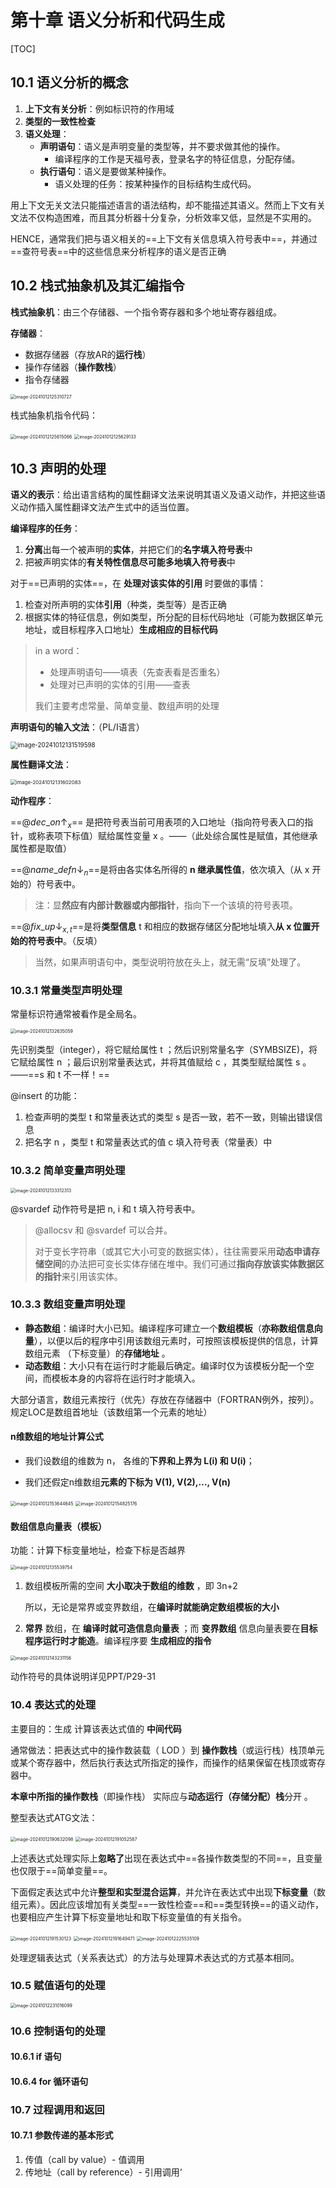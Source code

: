 # 第十章 语义分析和代码生成

[TOC]

## 10.1 语义分析的概念

1. **上下文有关分析**：例如标识符的作用域
2. **类型的一致性检查**
3. **语义处理**：
   - **声明语句**：语义是声明变量的类型等，并不要求做其他的操作。
     - 编译程序的工作是天福号表，登录名字的特征信息，分配存储。
   - **执行语句**：语义是要做某种操作。
     - 语义处理的任务：按某种操作的目标结构生成代码。

用上下文无关文法只能描述语言的语法结构，却不能描述其语义。然而上下文有关文法不仅构造困难，而且其分析器十分复杂，分析效率又低，显然是不实用的。

HENCE，通常我们把与语义相关的==上下文有关信息填入符号表中==，并通过==查符号表==中的这些信息来分析程序的语义是否正确



## 10.2 栈式抽象机及其汇编指令

**栈式抽象机**：由三个存储器、一个指令寄存器和多个地址寄存器组成。

**存储器**：

- 数据存储器（存放AR的**运行栈**）
- 操作存储器（**操作数栈**）
- 指令存储器

<img src="./img/image-20241012125310727.png" alt="image-20241012125310727" style="zoom:50%;" />

栈式抽象机指令代码：

<img src="./img/image-20241012125615066.png" alt="image-20241012125615066" style="zoom:50%;" />

<img src="./img/image-20241012125629133.png" alt="image-20241012125629133" style="zoom:50%;" />



## 10.3 声明的处理

**语义的表示**：给出语言结构的属性翻译文法来说明其语义及语义动作，并把这些语义动作插入属性翻译文法产生式中的适当位置。

**编译程序的任务**：

1. **分离**出每一个被声明的**实体**，并把它们的**名字填入符号表**中
2. 把被声明实体的**有关特性信息尽可能多地填入符号表**中

对于==已声明的实体==，在 **处理对该实体的引用** 时要做的事情：

1. 检查对所声明的实体**引用**（种类，类型等）是否正确
2. 根据实体的特征信息，例如类型，所分配的目标代码地址（可能为数据区单元地址，或目标程序入口地址）**生成相应的目标代码**

> in a word：
>
> - 处理声明语句——填表（先查表看是否重名）
> - 处理对已声明的实体的引用——查表
>
> 我们主要考虑常量、简单变量、数组声明的处理

**声明语句的输入文法**：（PL/I语言）

<img src="./img/image-20241012131519598.png" alt="image-20241012131519598" style="zoom:70%;" />

**属性翻译文法**：

<img src="./img/image-20241012131602083.png" alt="image-20241012131602083" style="zoom:57%;" />

**动作程序**：

==$@dec\_on↑_x$== 是把符号表当前可用表项的入口地址（指向符号表入口的指针，或称表项下标值）赋给属性变量 x 。——（此处综合属性是赋值，其他继承属性都是取值）

==$@name\_defn↓_n$==​ 是将由各实体名所得的 **n 继承属性值**，依次填入（从 x 开始的）符号表中。

> 注：显**然应有内部计数器或内部指针**，指向下一个该填的符号表项。

==$@fix\_up↓_{x, t}$==​ 是将**类型信息** t 和相应的数据存储区分配地址填入**从 x 位置开始的符号表中**。（反填）

> 当然，如果声明语句中，类型说明符放在头上，就无需“反填”处理了。

### 10.3.1 常量类型声明处理

常量标识符通常被看作是全局名。

<img src="./img/image-20241012132635059.png" alt="image-20241012132635059" style="zoom:50%;" />

先识别类型（integer），将它赋给属性 t ；然后识别常量名字（SYMBSIZE)，将它赋给属性 n ；最后识别常量表达式，并将其值赋给 c ，其类型赋给属性 s 。——==s 和 t 不一样！==

@insert 的功能：

1. 检查声明的类型 t 和常量表达式的类型 s 是否一致，若不一致，则输出错误信息
2. 把名字 n ，类型 t 和常量表达式的值 c 填入符号表（常量表）中

### 10.3.2 简单变量声明处理

<img src="./img/image-20241012133312313.png" alt="image-20241012133312313" style="zoom:50%;" />

@svardef 动作符号是把 n, i 和 t 填入符号表中。

> @allocsv 和 @svardef 可以合并。
>
> 对于变长字符串（或其它大小可变的数据实体），往往需要采用**动态申请存储空间**的办法把可变长实体存储在堆中。我们可通过**指向存放该实体数据区的指针**来引用该实体。

### 10.3.3 数组变量声明处理

- **静态数组**：编译时大小已知。编译程序可建立一个**数组模板**（**亦称数组信息向量**），以便以后的程序中引用该数组元素时，可按照该模板提供的信息，计算数组元素 （下标变量）的**存储地址** 。
- **动态数组**：大小只有在运行时才能最后确定。编译时仅为该模板分配一个空间，而模板本身的内容将在运行时才能填入。

大部分语言，数组元素按行（优先）存放在存储器中（FORTRAN例外，按列）。规定LOC是数组首地址（该数组第一个元素的地址）

#### n维数组的地址计算公式

- 我们设数组的维数为 n， 各维的**下界和上界为 L(i) 和 U(i)**；

- 我们还假定n维数组**元素的下标为 V(1), V(2),…, V(n)**

<img src="./img/image-20241012153644645.png" alt="image-20241012153644645" style="zoom:50%;" />

<img src="./img/image-20241012154825176.png" alt="image-20241012154825176" style="zoom:50%;" />

#### 数组信息向量表（模板）

功能：计算下标变量地址，检查下标是否越界

<img src="./img/image-20241012135539754.png" alt="image-20241012135539754" style="zoom:50%;" />

1. 数组模板所需的空间 **大小取决于数组的维数** ，即 3n+2

   所以，无论是常界或变界数组，在**编译时就能确定数组模板的大小**

2. **常界** 数组，在 **编译时就可造信息向量表** ；而 **变界数组** 信息向量表要在**目标程序运行时才能造**。编译程序要 **生成相应的指令**

<img src="./img/image-20241012143231156.png" alt="image-20241012143231156" style="zoom:50%;" />

动作符号的具体说明详见PPT/P29-31

### 10.4 表达式的处理

主要目的：生成 计算该表达式值的 **中间代码**

通常做法：把表达式中的操作数装载（ LOD ）到 **操作数栈**（或运行栈）栈顶单元或某个寄存器中，然后执行表达式所指定的操作，而操作的结果保留在栈顶或寄存器中。

**本章中所指的操作数栈**（即操作栈） 实际应与**动态运行（存储分配）栈**分开 。

整型表达式ATG文法：

<img src="./img/image-20241012190632098.png" alt="image-20241012190632098" style="zoom:50%;" />

<img src="./img/image-20241012191052587.png" alt="image-20241012191052587" style="zoom:50%;" />

上述表达式处理实际上**忽略了**出现在表达式中==各操作数类型的不同==，且变量也仅限于==简单变量==。

下面假定表达式中允许**整型和实型混合运算**，并允许在表达式中出现**下标变量**（数组元素）。因此应该增加有关类型==一致性检查==和==类型转换==的语义动作，也要相应产生计算下标变量地址和取下标变量值的有关指令。

<img src="./img/image-20241012191530123.png" alt="image-20241012191530123" style="zoom:50%;" />

<img src="./img/image-20241012191649471.png" alt="image-20241012191649471" style="zoom:50%;" />

<img src="./img/image-20241012225535109.png" alt="image-20241012225535109" style="zoom:50%;" />

处理逻辑表达式（关系表达式）的方法与处理算术表达式的方式基本相同。

### 10.5 赋值语句的处理

<img src="./img/image-20241012231016099.png" alt="image-20241012231016099" style="zoom:50%;" />

### 10.6 控制语句的处理

#### 10.6.1 if 语句

#### 10.6.4 for 循环语句

### 10.7 过程调用和返回

#### 10.7.1 参数传递的基本形式

1. 传值（call by value）- 值调用
2. 传地址（call by reference）- 引用调用‘